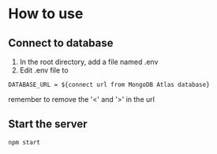 # How to use

## Connect to database

1. In the root directory, add a file named .env
2. Edit .env file to 

```env
DATABASE_URL = ${connect url from MongoDB Atlas database}
```

remember to remove the '<' and '>' in the url

## Start the server

```batch
npm start
```
